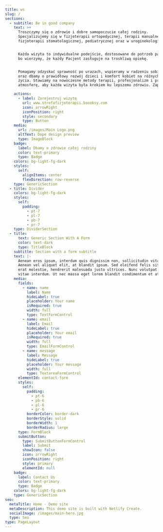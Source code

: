 ```yaml
---
title: ws
slug: /
sections:
  - subtitle: Be in good company
    text: >+
      Troszczymy się o zdrowie i dobre samopoczucie całej rodziny.
      Specjalizujemy się w fizjoterapii ortopedycznej, terapii manualnej,
      fizjoterapii stomatologicznej, pediatrycznej oraz w uroginekologicznej. 


      Każda wizyta to indywidualne podejście, dostosowane do potrzeb pacjenta,
      bo wierzymy, że każdy Pacjent zasługuje na troskliwą opiekę.


      Pomagamy odzyskać sprawność po urazach, wspieramy w radzeniu sobie z bólem
      oraz dbamy o prawidłowy rozwój dzieci i komfort kobiet na różnych etapach
      życia. Stawiamy na nowoczesne metody terapii, profesjonalizm i przyjazną
      atmosferę, aby każda wizyta była krokiem ku lepszemu zdrowiu. Zapraszamy!

    actions:
      - label: Zarejestruj wizytę
        url: www.strefafizjoterapii.boooksy.com
        icon: arrowRight
        iconPosition: right
        style: secondary
        type: Button
    media:
      url: /images/Main Logo.png
      altText: Dope design preview
      type: ImageBlock
    badge:
      label: Dbamy o zdrowie całej rodziny
      color: text-primary
      type: Badge
    colors: bg-light-fg-dark
    styles:
      self:
        alignItems: center
        flexDirection: row-reverse
    type: GenericSection
  - title: Divider
    colors: bg-light-fg-dark
    styles:
      self:
        padding:
          - pt-7
          - pl-7
          - pb-7
          - pr-7
    type: DividerSection
  - title:
      text: Generic Section With A Form
      color: text-dark
      type: TitleBlock
    subtitle: Section with a form subtitle
    text: |-
      Aenean eros ipsum, interdum quis dignissim non, sollicitudin vitae nisl.
      Aenean vel aliquet elit, at blandit ipsum. Sed eleifend felis sit amet
      erat molestie, hendrerit malesuada justo ultrices. Nunc volutpat at erat
      vitae interdum. Ut nec massa eget lorem blandit condimentum et at risus.
    media:
      fields:
        - name: name
          label: Name
          hideLabel: true
          placeholder: Your name
          isRequired: true
          width: full
          type: TextFormControl
        - name: email
          label: Email
          hideLabel: true
          placeholder: Your email
          isRequired: true
          width: full
          type: EmailFormControl
        - name: message
          label: Message
          hideLabel: true
          placeholder: Your message
          width: full
          type: TextareaFormControl
      elementId: contact-form
      styles:
        self:
          padding:
            - pt-6
            - pb-6
            - pl-6
            - pr-6
          borderColor: border-dark
          borderStyle: solid
          borderWidth: 1
          borderRadius: large
      type: FormBlock
      submitButton:
        type: SubmitButtonFormControl
        label: Submit
        showIcon: false
        icon: arrowRight
        iconPosition: right
        style: primary
        elementId: null
    badge:
      label: Contact Us
      color: text-primary
      type: Badge
    colors: bg-light-fg-dark
    type: GenericSection
seo:
  metaTitle: Home - Demo site
  metaDescription: This demo site is built with Netlify Create.
  socialImage: /images/main-hero.jpg
  type: Seo
type: PageLayout
---
```

